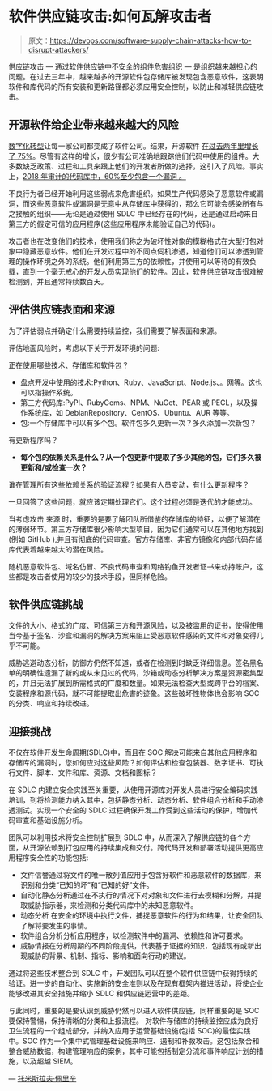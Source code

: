 # 软件供应链攻击:如何瓦解攻击者

> 原文：<https://devops.com/software-supply-chain-attacks-how-to-disrupt-attackers/>

供应链攻击 — 通过软件供应链中不安全的组件危害组织 — 是组织越来越担心的问题。在过去三年中，越来越多的开源软件包存储库被发现包含恶意软件，这表明软件和库代码的所有安装和更新路径都必须应用安全控制，以防止和减轻供应链攻击。

## **开源软件给企业带来越来越大的风险**

[数字化转型](https://devops.com/the-role-of-developers-in-digital-transformation/)让每一家公司都变成了软件公司。结果，开源软件 [在过去两年里增长了 75%](https://www.sonatype.com/2019ssc)。尽管有这样的增长，很少有公司准确地跟踪他们代码中使用的组件。大多数缺乏政策、过程和工具来跟上他们的开发者所做的选择，这引入了风险。事实上，[2018 年审计的代码库中，60%至少包含一个漏洞 。](https://www.synopsys.com/content/dam/synopsys/sig-assets/reports/rep-ossra-19.pdf)

不良行为者已经开始利用这些弱点来危害组织。如果生产代码感染了恶意软件或漏洞，而这些恶意软件或漏洞是无意中从存储库中获得的，那么它可能会感染所有与之接触的组织——无论是通过使用 SDLC 中已经存在的代码，还是通过启动来自第三方的假定可信的应用程序(这些应用程序未能验证自己的代码)。

攻击者也在改变他们的技术，使用我们称之为破坏性对象的模糊格式在大型打包对象中隐藏恶意软件。他们在开发过程中的不同点伺机渗透，知道他们可以渗透到管理的操作环境之外的系统。他们利用第三方的依赖性，并使用可以等待的有效负载，直到一个毫无戒心的开发人员实现他们的软件。因此，软件供应链攻击很难被检测到，并且通常持续数百天。

## **评估供应链表面和来源**

为了评估弱点并确定什么需要持续监控，我们需要了解表面和来源。

评估地面风险时，考虑以下关于开发环境的问题:

正在使用哪些技术、存储库和软件包？

*   盘点开发中使用的技术:Python、Ruby、JavaScript、Node.js、。网等。这也可以指操作系统。
*   第三方代码库:PyPI、RubyGems、NPM、NuGet、PEAR 或 PECL，以及操作系统库，如 DebianRepository、CentOS、Ubuntu、AUR 等等。
*   包:一个存储库中可以有多个包。软件包多久更新一次？多久添加一次新包？

有更新程序吗？

*   **每个包的依赖关系是什么？从一个包更新中提取了多少其他的包，它们多久被更新和/或检查一次？**

谁在管理所有这些依赖关系的验证流程？如果有人员变动，有什么更新程序？

一旦回答了这些问题，就应该定期处理它们。这个过程必须是迭代的才能成功。

当考虑攻击 来源 时，重要的是要了解团队所借鉴的存储库的特征，以便了解潜在的薄弱环节。第三方存储库很少影响大型项目，因为它们通常可以在其他地方找到(例如 GitHub ),并且有彻底的代码审查。官方存储库、非官方镜像和内部代码存储库代表着越来越大的潜在风险。

随机恶意软件包、域名仿冒、不良代码审查和网络钓鱼开发者证书来劫持账户，这些都是攻击者使用的较少的技术手段，但同样危险。

## **软件供应链挑战**

文件的大小、格式的广度、可信第三方和开源风险，以及被滥用的证书，使得使用当今基于签名、沙盒和漏洞的解决方案来阻止受恶意软件感染的文件和对象变得几乎不可能。

威胁逃避动态分析，防御方仍然不知道，或者在检测到时缺乏详细信息。签名黑名单的明确性遗漏了新的或从未见过的代码，沙箱或动态分析解决方案是资源密集型的，并且无法扩展到所需格式的广度和数量。如果无法检查大型或跨平台的档案、安装程序和源代码，就不可能提取出危害的迹象。这些破坏性物体也会影响 SOC 的分类、响应和持续改进。

## **迎接挑战**

不仅在软件开发生命周期(SDLC)中，而且在 SOC 解决可能来自其他应用程序和存储库的漏洞时，您如何应对这些风险？如何评估和检查包装器、数字证书、可执行文件、脚本、文件和库、资源、文档和图标？

在 SDLC 内建立安全实践至关重要，从使用开源库对开发人员进行安全编码实践培训，到将检测能力纳入其中，包括静态分析、动态分析、软件组合分析和手动渗透测试。实现一个安全的 SDLC 过程确保开发工作受到这些活动的保护，增加代码审查和基础设施分析。

团队可以利用技术将安全控制扩展到 SDLC 中，从而深入了解供应链的各个方面，从开源依赖到打包应用的持续集成和交付。跨代码开发和部署活动提供更高应用程序安全性的功能包括:

*   文件信誉通过将文件的唯一散列值应用于包含好软件和恶意软件的数据库，来识别和分类“已知的坏”和“已知的好”文件。
*   自动化静态分析通过在不执行的情况下对对象和文件进行去模糊和分解，并提取威胁指示器，来检测和分类代码库中的未知恶意软件。
*   动态分析 在安全的环境中执行文件，捕捉恶意软件的行为和结果，让安全团队了解将要发生的事情。
*   软件组合分析分析应用程序，以检测软件中的漏洞、依赖性和许可要求。
*   威胁情报在分析周期的不同阶段提供，代表基于证据的知识，包括现有或新出现威胁的背景、机制、指标、影响和面向行动的建议。

通过将这些技术整合到 SDLC 中，开发团队可以在整个软件供应链中获得持续的验证。进一步的自动化、实施新的安全准则以及在现有框架内推进活动，将使企业能够改进其安全措施并缩小 SDLC 和供应链运营中的差距。

与此同时，重要的是要认识到威胁仍然可以进入软件供应链，同样重要的是 SOC 要保持警惕，保持清晰的分类和上报流程。 对软件存储库的持续监控应成为良好卫生流程的一个组成部分，并纳入应用于运营基础设施(包括 SOC)的最佳实践中。SOC 作为一个集中式管理基础设施来响应、遏制和补救攻击。这包括聚合和整合威胁数据，构建管理响应的案例，其中可能包括制定分流和事件响应计划的措施，以及超越 SIEM。

— [托米斯拉夫·佩里辛](https://devops.com/author/tomislav-pericin/)